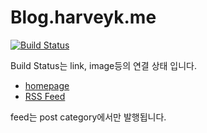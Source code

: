 # Blog.harveyk.me

[![Build Status](https://travis-ci.org/vaporize93/blog.svg?branch=gh-pages)](https://travis-ci.org/vaporize93/blog)

Build Status는 link, image등의 연결 상태 입니다.

- [homepage](http://blog.harveyk.me)
- [RSS Feed](http://blog.harveyk.me/feed.xml)

feed는 post category에서만 발행됩니다.
